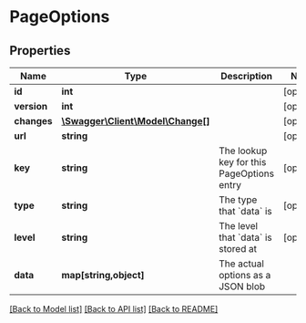 # PageOptions

## Properties
Name | Type | Description | Notes
------------ | ------------- | ------------- | -------------
**id** | **int** |  | [optional] 
**version** | **int** |  | [optional] 
**changes** | [**\Swagger\Client\Model\Change[]**](Change.md) |  | [optional] 
**url** | **string** |  | [optional] 
**key** | **string** | The lookup key for this PageOptions entry | [optional] 
**type** | **string** | The type that &#x60;data&#x60; is | [optional] 
**level** | **string** | The level that &#x60;data&#x60; is stored at | [optional] 
**data** | **map[string,object]** | The actual options as a JSON blob | 

[[Back to Model list]](../README.md#documentation-for-models) [[Back to API list]](../README.md#documentation-for-api-endpoints) [[Back to README]](../README.md)


